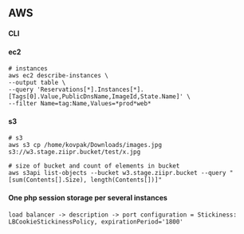 AWS
-

#### CLI

#### ec2

````
# instances
aws ec2 describe-instances \
--output table \
--query 'Reservations[*].Instances[*].[Tags[0].Value,PublicDnsName,ImageId,State.Name]' \
--filter Name=tag:Name,Values=*prod*web*

````

#### s3

````
# s3
aws s3 cp /home/kovpak/Downloads/images.jpg s3://w3.stage.ziipr.bucket/test/x.jpg

# size of bucket and count of elements in bucket
aws s3api list-objects --bucket w3.stage.ziipr.bucket --query "[sum(Contents[].Size), length(Contents[])]"

````

#### One php session storage per several instances

````
load balancer -> description -> port configuration = Stickiness: LBCookieStickinessPolicy, expirationPeriod='1800'
````
